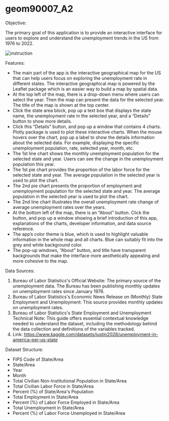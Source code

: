 # geom90007_A2

Objective:

The primary goal of this application is to provide an interactive interface for users to explore and understand the unemployment trends in the US from 1976 to 2022.

![instruction](https://github.com/ryougi-shiky/geom90007_A2/assets/53469345/41512148-3944-4f98-8c21-afa19160b336)


Features:

- The main part of the app is the interactive geographical map for the US that can help users focus on exploring the unemployment rate in different states. The interactive geographical map is powered by the Leaflet package which is an easier way to build a map by spatial data.
- At the top left of the map, there is a drop-down menu where users can select the year. Then the map can present the data for the selected year. The title of the map is shown at the top center.
- Click the state area block, pop up a text box that displays the state name, the unemployment rate in the selected year, and a “Details" button to show more details.
- Click this “Details" button, and pop up a window that contains 4 charts. Plotly package is used to plot these interactive charts. When the mouse hovers over the chart, pop up a label to show the details information about the selected data. For example, displaying the specific unemployment population, rate, selected year, month, etc.
- The 1st line chart shows the monthly unemployment population for the selected state and year. Users can see the change in the unemployment population this year.
- The 1st pie chart provides the proportion of the labor force for the selected state and year. The average population in the selected year is used to plot the chart.
- The 2nd pie chart presents the proportion of employment and unemployment population for the selected state and year. The average population in the selected year is used to plot the chart.
- The 2nd line chart illustrates the overall unemployment rate change of average unemployment rates over the years.
- At the bottom left of the map, there is an “About” button. Click the button, and pop up a window showing a brief introduction of this app, explanations of the charts, developer information, and data source reference.
- The app’s color theme is blue, which is used to highlight valuable information in the whole map and all charts. Blue can suitably fit into the grey and white background color.
- The pop-up windows, “About” button, and title have transparent backgrounds that make the interface more aesthetically appealing and more cohesive to the map.


Data Sources:

1. Bureau of Labor Statistics's Official Website: The primary source of the unemployment data. The Bureau has been publishing monthly updates on unemployment rates since January 1976.
2. Bureau of Labor Statistics's Economic News Release on (Monthly) State Employment and Unemployment: This source provides monthly updates on unemployment rates.
3. Bureau of Labor Statistics's State Employment and Unemployment Technical Note: This guide offers essential contextual knowledge needed to understand the dataset, including the methodology behind the data collection and definitions of the variables tracked.
4. Link: https://www.kaggle.com/datasets/justin2028/unemployment-in-america-per-us-state


Dataset Structure:

- FIPS Code of State/Area
- State/Area
- Year
- Month
- Total Civilian Non-Institutional Population in State/Area
- Total Civilian Labor Force in State/Area
- Percent (%) of State/Area's Population
- Total Employment in State/Area
- Percent (%) of Labor Force Employed in State/Area
- Total Unemployment in State/Area
- Percent (%) of Labor Force Unemployed in State/Area
